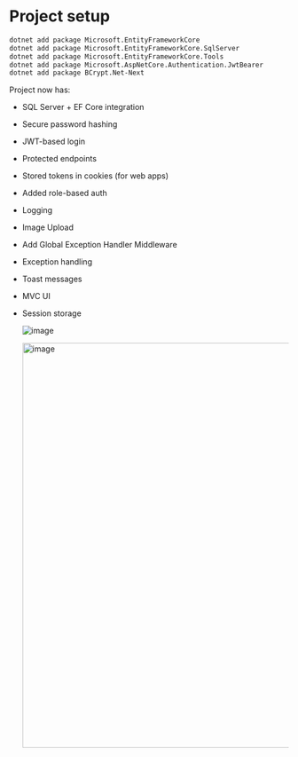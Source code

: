 # Project setup

```sh
dotnet add package Microsoft.EntityFrameworkCore
dotnet add package Microsoft.EntityFrameworkCore.SqlServer
dotnet add package Microsoft.EntityFrameworkCore.Tools
dotnet add package Microsoft.AspNetCore.Authentication.JwtBearer
dotnet add package BCrypt.Net-Next
```


Project now has:
- SQL Server + EF Core integration
- Secure password hashing
- JWT-based login
- Protected endpoints
- Stored tokens in cookies (for web apps)
- Added role-based auth
- Logging
- Image Upload
- Add Global Exception Handler Middleware
- Exception handling
- Toast messages
- MVC UI
- Session storage

  ![image](https://github.com/user-attachments/assets/eb74f1e0-a336-4d4b-aebd-142a36b7dc41)

  <img width="1360" height="730" alt="image" src="https://github.com/user-attachments/assets/cfa35156-1f70-479f-943e-66c319fda78d" />



  
